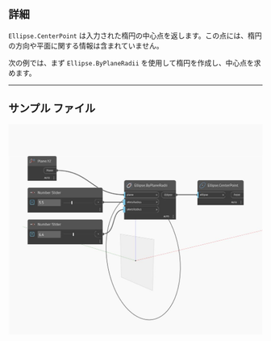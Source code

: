 ## 詳細
`Ellipse.CenterPoint` は入力された楕円の中心点を返します。この点には、楕円の方向や平面に関する情報は含まれていません。

次の例では、まず `Ellipse.ByPlaneRadii` を使用して楕円を作成し、中心点を求めます。

___
## サンプル ファイル

![CenterPoint](./Autodesk.DesignScript.Geometry.Ellipse.CenterPoint_img.jpg)

